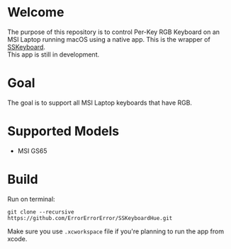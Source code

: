 # Welcome
The purpose of this repository is to control Per-Key RGB Keyboard on an MSI Laptop running macOS using a native app. This is the wrapper of [SSKeyboard](https://github.com/ErrorErrorError/SSKeyboard).<br> This app is still in development.

# Goal
The goal is to support all MSI Laptop keyboards that have RGB.
# Supported Models 
*   MSI GS65
# Build
Run on terminal:
```
git clone --recursive https://github.com/ErrorErrorError/SSKeyboardHue.git
```
Make sure you use ```.xcworkspace``` file if you're planning to run the app from xcode.